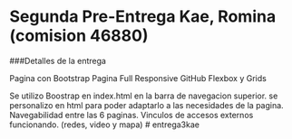 # Segunda Pre-Entrega Kae, Romina (comision 46880)


###Detalles de la entrega

Pagina con Bootstrap
Pagina Full Responsive
GitHub
Flexbox y Grids

Se utilizo Boostrap en index.html en la barra de navegacion superior. se personalizo en html para poder adaptarlo a las necesidades de la pagina.
Navegabilidad entre las 6 paginas.
Vinculos de accesos externos funcionando. (redes, video y mapa)
#   e n t r e g a 3 k a e  
 